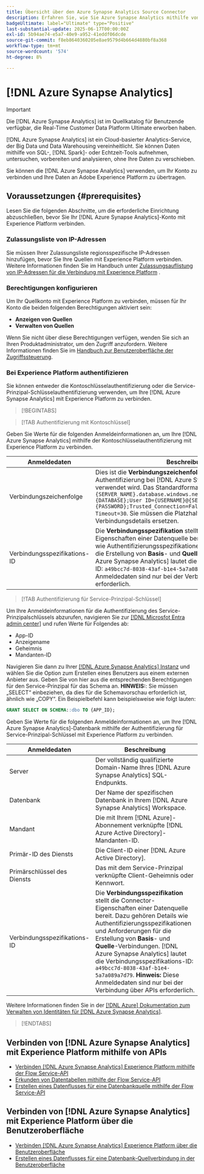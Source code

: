 ```yaml
---
title: Übersicht über den Azure Synapse Analytics Source Connector
description: Erfahren Sie, wie Sie Azure Synapse Analytics mithilfe von APIs oder der Benutzeroberfläche mit Adobe Experience Platform verbinden.
badgeUltimate: label="Ultimate" type="Positive"
last-substantial-update: 2025-06-17T00:00:00Z
exl-id: 5b94ae74-e5a7-40e9-a952-41eddf06dcde
source-git-commit: f8eb8640360205e8ae9579d4b664d4880bf8a368
workflow-type: tm+mt
source-wordcount: '574'
ht-degree: 8%

---
```


# [!DNL Azure Synapse Analytics]

>[!IMPORTANT]
>
>Die [!DNL Azure Synapse Analytics] ist im Quellkatalog für Benutzende verfügbar, die Real-Time Customer Data Platform Ultimate erworben haben.

[!DNL Azure Synapse Analytics] ist ein Cloud-basierter Analytics-Service, der Big Data und Data Warehousing vereinheitlicht. Sie können Daten mithilfe von SQL-, [!DNL Spark]- oder Echtzeit-Tools aufnehmen, untersuchen, vorbereiten und analysieren, ohne Ihre Daten zu verschieben.

Sie können die [!DNL Azure Synapse Analytics] verwenden, um Ihr Konto zu verbinden und Ihre Daten an Adobe Experience Platform zu übertragen.

## Voraussetzungen {#prerequisites}

Lesen Sie die folgenden Abschnitte, um die erforderliche Einrichtung abzuschließen, bevor Sie Ihr [!DNL Azure Synapse Analytics]-Konto mit Experience Platform verbinden.

### Zulassungsliste von IP-Adressen

Sie müssen Ihrer Zulassungsliste regionsspezifische IP-Adressen hinzufügen, bevor Sie Ihre Quellen mit Experience Platform verbinden. Weitere Informationen finden Sie im Handbuch unter [Zulassungsauflistung von IP-Adressen für die Verbindung mit Experience Platform](../../ip-address-allow-list.md) .

### Berechtigungen konfigurieren

Um Ihr Quellkonto mit Experience Platform zu verbinden, müssen für Ihr Konto die beiden folgenden Berechtigungen aktiviert sein:

* **Anzeigen von Quellen**
* **Verwalten von Quellen**

Wenn Sie nicht über diese Berechtigungen verfügen, wenden Sie sich an Ihren Produktadministrator, um den Zugriff anzufordern. Weitere Informationen finden Sie im [Handbuch zur Benutzeroberfläche der Zugriffssteuerung](../../../access-control/ui/overview.md).

### Bei Experience Platform authentifizieren

Sie können entweder die Kontoschlüsselauthentifizierung oder die Service-Prinzipal-Schlüsselauthentifizierung verwenden, um Ihre [!DNL Azure Synapse Analytics] mit Experience Platform zu verbinden.

>[!BEGINTABS]

>[!TAB Authentifizierung mit Kontoschlüssel]

Geben Sie Werte für die folgenden Anmeldeinformationen an, um Ihre [!DNL Azure Synapse Analytics] mithilfe der Kontoschlüsselauthentifizierung mit Experience Platform zu verbinden.

| Anmeldedaten | Beschreibung |
| --- | --- |
| Verbindungszeichenfolge | Dies ist die **Verbindungszeichenfolge** die für die Authentifizierung bei [!DNL Azure Synapse Analytics] verwendet wird. Das Standardformat ist: `Server=tcp:{SERVER_NAME}.database.windows.net,1433;Database={DATABASE};User ID={USERNAME}@{SERVER_NAME};Password={PASSWORD};Trusted_Connection=False;Encrypt=True;Connection Timeout=30`. Sie müssen die Platzhalter durch Ihre tatsächlichen Verbindungsdetails ersetzen. |
| Verbindungsspezifikations-ID | Die **Verbindungsspezifikation** stellt die Connector-Eigenschaften einer Datenquelle bereit. Dazu gehören Details wie Authentifizierungsspezifikationen und Anforderungen für die Erstellung von **Basis**- und **Quelle**-Verbindungen. [!DNL Azure Synapse Analytics] lautet die Verbindungsspezifikations-ID: `a49bcc7d-8038-43af-b1e4-5a7a089a7d79`. **Hinweis:** Diese Anmeldedaten sind nur bei der Verbindung über APIs erforderlich. |

>[!TAB Authentifizierung für Service-Prinzipal-Schlüssel]

Um Ihre Anmeldeinformationen für die Authentifizierung des Service-Prinzipalschlüssels abzurufen, navigieren Sie zur [[!DNL Microsfot Entra admin center]](https://entra.microsoft.com/#home) und rufen Werte für Folgendes ab:

* App-ID
* Anzeigename
* Geheimnis
* Mandanten-ID

Navigieren Sie dann zu Ihrer [[!DNL Azure Synapse Analytics] Instanz](https://azure.microsoft.com/en-ca/products/synapse-analytics) und wählen Sie die Option zum Erstellen eines Benutzers aus einem externen Anbieter aus. Geben Sie von hier aus die entsprechenden Berechtigungen für den Service-Prinzipal für das Schema an. **HINWEIS:**: Sie müssen „SELECT“ einbeziehen, da dies für die Schemavorschau erforderlich ist, ähnlich wie „COPY“. Ein Beispielbefehl kann beispielsweise wie folgt lauten:

```SQL
GRANT SELECT ON SCHEMA::dbo TO {APP_ID};
```

Geben Sie Werte für die folgenden Anmeldeinformationen an, um Ihre [!DNL Azure Synapse Analytics]-Datenbank mithilfe der Authentifizierung für Service-Prinzipal-Schlüssel mit Experience Platform zu verbinden.

| Anmeldedaten | Beschreibung |
| --- | --- |
| Server | Der vollständig qualifizierte Domain-Name Ihres [!DNL Azure Synapse Analytics] SQL-Endpunkts. |
| Datenbank | Der Name der spezifischen Datenbank in Ihrem [!DNL Azure Synapse Analytics] Workspace. |
| Mandant | Die mit Ihrem [!DNL Azure]-Abonnement verknüpfte [!DNL Azure Active Directory]-Mandanten-ID. |
| Primär-ID des Diensts | Die Client-ID einer [!DNL Azure Active Directory]. |
| Primärschlüssel des Diensts | Das mit dem Service-Prinzipal verknüpfte Client-Geheimnis oder Kennwort. |
| Verbindungsspezifikations-ID | Die **Verbindungsspezifikation** stellt die Connector-Eigenschaften einer Datenquelle bereit. Dazu gehören Details wie Authentifizierungsspezifikationen und Anforderungen für die Erstellung von **Basis**- und **Quelle**-Verbindungen. [!DNL Azure Synapse Analytics] lautet die Verbindungsspezifikations-ID: `a49bcc7d-8038-43af-b1e4-5a7a089a7d79`. **Hinweis:** Diese Anmeldedaten sind nur bei der Verbindung über APIs erforderlich. |

Weitere Informationen finden Sie in der [[!DNL Azure] Dokumentation zum Verwalten von Identitäten für [!DNL Azure Synapse Analytics]](https://learn.microsoft.com/en-us/azure/synapse-analytics/synapse-service-identity).

>[!ENDTABS]

## Verbinden von [!DNL Azure Synapse Analytics] mit Experience Platform mithilfe von APIs

* [Verbinden  [!DNL Azure Synapse Analytics]  Experience Platform mithilfe der Flow Service-API](../../tutorials/api/create/databases/synapse-analytics.md)
* [Erkunden von Datentabellen mithilfe der Flow Service-API](../../tutorials/api/explore/tabular.md)
* [Erstellen eines Datenflusses für eine Datenbankquelle mithilfe der Flow Service-API](../../tutorials/api/collect/database-nosql.md)

## Verbinden von [!DNL Azure Synapse Analytics] mit Experience Platform über die Benutzeroberfläche

* [Verbinden  [!DNL Azure Synapse Analytics]  Experience Platform über die Benutzeroberfläche](../../tutorials/ui/create/databases/synapse-analytics.md)
* [Erstellen eines Datenflusses für eine Datenbank-Quellverbindung in der Benutzeroberfläche](../../tutorials/ui/dataflow/databases.md)

